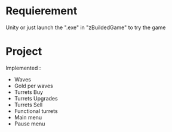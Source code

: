 # Requierement

Unity or just launch the ".exe" in "zBuildedGame" to try the game

# Project

Implemented :
- Waves
- Gold per waves
- Turrets Buy
- Turrets Upgrades
- Turrets Sell
- Functional turrets
- Main menu
- Pause menu
